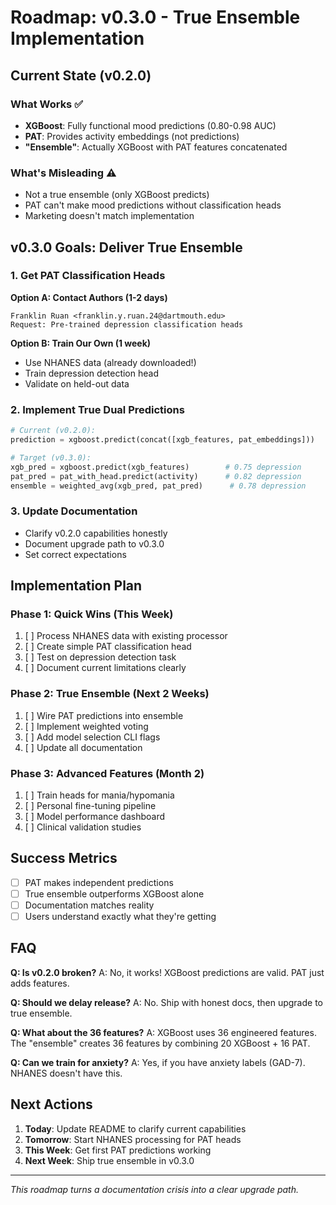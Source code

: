 # Roadmap: v0.3.0 - True Ensemble Implementation

## Current State (v0.2.0)

### What Works ✅
- **XGBoost**: Fully functional mood predictions (0.80-0.98 AUC)
- **PAT**: Provides activity embeddings (not predictions)
- **"Ensemble"**: Actually XGBoost with PAT features concatenated

### What's Misleading ⚠️
- Not a true ensemble (only XGBoost predicts)
- PAT can't make mood predictions without classification heads
- Marketing doesn't match implementation

## v0.3.0 Goals: Deliver True Ensemble

### 1. Get PAT Classification Heads
**Option A: Contact Authors (1-2 days)**
```
Franklin Ruan <franklin.y.ruan.24@dartmouth.edu>
Request: Pre-trained depression classification heads
```

**Option B: Train Our Own (1 week)**
- Use NHANES data (already downloaded!)
- Train depression detection head
- Validate on held-out data

### 2. Implement True Dual Predictions
```python
# Current (v0.2.0):
prediction = xgboost.predict(concat([xgb_features, pat_embeddings]))

# Target (v0.3.0):
xgb_pred = xgboost.predict(xgb_features)        # 0.75 depression
pat_pred = pat_with_head.predict(activity)      # 0.82 depression  
ensemble = weighted_avg(xgb_pred, pat_pred)      # 0.78 depression
```

### 3. Update Documentation
- Clarify v0.2.0 capabilities honestly
- Document upgrade path to v0.3.0
- Set correct expectations

## Implementation Plan

### Phase 1: Quick Wins (This Week)
1. [ ] Process NHANES data with existing processor
2. [ ] Create simple PAT classification head
3. [ ] Test on depression detection task
4. [ ] Document current limitations clearly

### Phase 2: True Ensemble (Next 2 Weeks)
1. [ ] Wire PAT predictions into ensemble
2. [ ] Implement weighted voting
3. [ ] Add model selection CLI flags
4. [ ] Update all documentation

### Phase 3: Advanced Features (Month 2)
1. [ ] Train heads for mania/hypomania
2. [ ] Personal fine-tuning pipeline
3. [ ] Model performance dashboard
4. [ ] Clinical validation studies

## Success Metrics

- [ ] PAT makes independent predictions
- [ ] True ensemble outperforms XGBoost alone
- [ ] Documentation matches reality
- [ ] Users understand exactly what they're getting

## FAQ

**Q: Is v0.2.0 broken?**
A: No, it works! XGBoost predictions are valid. PAT just adds features.

**Q: Should we delay release?**
A: No. Ship with honest docs, then upgrade to true ensemble.

**Q: What about the 36 features?**
A: XGBoost uses 36 engineered features. The "ensemble" creates 36 features by combining 20 XGBoost + 16 PAT.

**Q: Can we train for anxiety?**
A: Yes, if you have anxiety labels (GAD-7). NHANES doesn't have this.

## Next Actions

1. **Today**: Update README to clarify current capabilities
2. **Tomorrow**: Start NHANES processing for PAT heads
3. **This Week**: Get first PAT predictions working
4. **Next Week**: Ship true ensemble in v0.3.0

---

*This roadmap turns a documentation crisis into a clear upgrade path.*